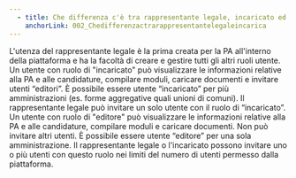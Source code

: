 ```yaml
---
  - title: Che differenza c'è tra rappresentante legale, incaricato ed editore?
    anchorLink: 002_Chedifferenzactrarappresentantelegaleincarica
---
```


L'utenza del rappresentante legale è la prima creata per la PA all'interno della piattaforma e ha la facoltà di creare e gestire tutti gli altri ruoli utente. Un utente con ruolo di "incaricato" può visualizzare le informazioni relative alla PA e alle candidature, compilare moduli, caricare documenti e invitare utenti “editori”. È possibile essere utente “incaricato” per più amministrazioni (es. forme aggregative quali unioni di comuni). Il rappresentante legale può invitare un solo utente con il ruolo di “incaricato”. Un utente con ruolo di "editore" può visualizzare le informazioni relative alla PA e alle candidature, compilare moduli e caricare documenti. Non può invitare altri utenti. È possibile essere utente “editore” per una sola amministrazione. Il rappresentante legale o l'incaricato possono invitare uno o più utenti con questo ruolo nei limiti del numero di utenti permesso dalla piattaforma.